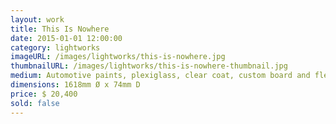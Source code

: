 ```yaml
---
layout: work
title: This Is Nowhere
date: 2015-01-01 12:00:00
category: lightworks
imageURL: /images/lightworks/this-is-nowhere.jpg
thumbnailURL: /images/lightworks/this-is-nowhere-thumbnail.jpg
medium: Automotive paints, plexiglass, clear coat, custom board and flexi ply, LEDs, 24v power supply, electrical cable, 240v plug, micro controller
dimensions: 1618mm Ø x 74mm D
price: $ 20,400
sold: false
---
```

